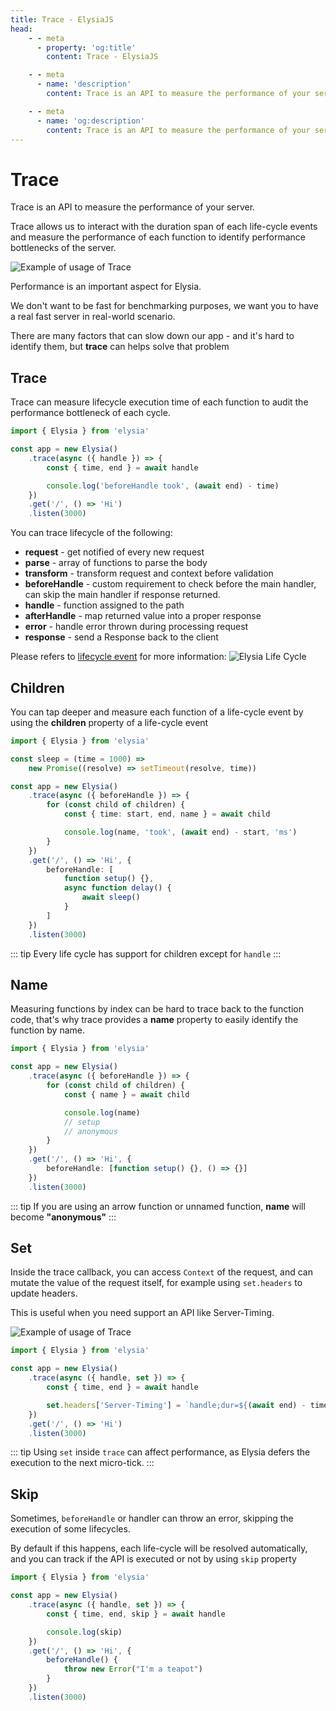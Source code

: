 ```yaml
---
title: Trace - ElysiaJS
head:
    - - meta
      - property: 'og:title'
        content: Trace - ElysiaJS

    - - meta
      - name: 'description'
        content: Trace is an API to measure the performance of your server. Allowing us to interact with the duration span of each life-cycle events and measure the performance of each function to identify performance bottlenecks of the server.

    - - meta
      - name: 'og:description'
        content: Trace is an API to measure the performance of your server. Allowing us to interact with the duration span of each life-cycle events and measure the performance of each function to identify performance bottlenecks of the server.
---
```


# Trace

Trace is an API to measure the performance of your server.

Trace allows us to interact with the duration span of each life-cycle events and measure the performance of each function to identify performance bottlenecks of the server.

![Example of usage of Trace](/assets/trace.webp)

Performance is an important aspect for Elysia.

We don't want to be fast for benchmarking purposes, we want you to have a real fast server in real-world scenario.

There are many factors that can slow down our app - and it's hard to identify them, but **trace** can helps solve that problem

## Trace

Trace can measure lifecycle execution time of each function to audit the performance bottleneck of each cycle.

```ts
import { Elysia } from 'elysia'

const app = new Elysia()
    .trace(async ({ handle }) => {
        const { time, end } = await handle

        console.log('beforeHandle took', (await end) - time)
    })
    .get('/', () => 'Hi')
    .listen(3000)
```

You can trace lifecycle of the following:

-   **request** - get notified of every new request
-   **parse** - array of functions to parse the body
-   **transform** - transform request and context before validation
-   **beforeHandle** - custom requirement to check before the main handler, can skip the main handler if response returned.
-   **handle** - function assigned to the path
-   **afterHandle** - map returned value into a proper response
-   **error** - handle error thrown during processing request
-   **response** - send a Response back to the client

Please refers to [lifecycle event](/en/concept/life-cycle) for more information:
![Elysia Life Cycle](/assets/lifecycle.webp)

## Children

You can tap deeper and measure each function of a life-cycle event by using the **children** property of a life-cycle event

```ts
import { Elysia } from 'elysia'

const sleep = (time = 1000) =>
    new Promise((resolve) => setTimeout(resolve, time))

const app = new Elysia()
    .trace(async ({ beforeHandle }) => {
        for (const child of children) {
            const { time: start, end, name } = await child

            console.log(name, 'took', (await end) - start, 'ms')
        }
    })
    .get('/', () => 'Hi', {
        beforeHandle: [
            function setup() {},
            async function delay() {
                await sleep()
            }
        ]
    })
    .listen(3000)
```

::: tip
Every life cycle has support for children except for `handle`
:::

## Name

Measuring functions by index can be hard to trace back to the function code, that's why trace provides a **name** property to easily identify the function by name.

```ts
import { Elysia } from 'elysia'

const app = new Elysia()
    .trace(async ({ beforeHandle }) => {
        for (const child of children) {
            const { name } = await child

            console.log(name)
            // setup
            // anonymous
        }
    })
    .get('/', () => 'Hi', {
        beforeHandle: [function setup() {}, () => {}]
    })
    .listen(3000)
```

::: tip
If you are using an arrow function or unnamed function, **name** will become **"anonymous"**
:::

## Set

Inside the trace callback, you can access `Context` of the request, and can mutate the value of the request itself, for example using `set.headers` to update headers.

This is useful when you need support an API like Server-Timing.

![Example of usage of Trace](/assets/server-timing.webp)

```ts
import { Elysia } from 'elysia'

const app = new Elysia()
    .trace(async ({ handle, set }) => {
        const { time, end } = await handle

        set.headers['Server-Timing'] = `handle;dur=${(await end) - time}`
    })
    .get('/', () => 'Hi')
    .listen(3000)
```

::: tip
Using `set` inside `trace` can affect performance, as Elysia defers the execution to the next micro-tick.
:::

## Skip

Sometimes, `beforeHandle` or handler can throw an error, skipping the execution of some lifecycles.

By default if this happens, each life-cycle will be resolved automatically, and you can track if the API is executed or not by using `skip` property

```ts
import { Elysia } from 'elysia'

const app = new Elysia()
    .trace(async ({ handle, set }) => {
        const { time, end, skip } = await handle

        console.log(skip)
    })
    .get('/', () => 'Hi', {
        beforeHandle() {
            throw new Error("I'm a teapot")
        }
    })
    .listen(3000)
```
